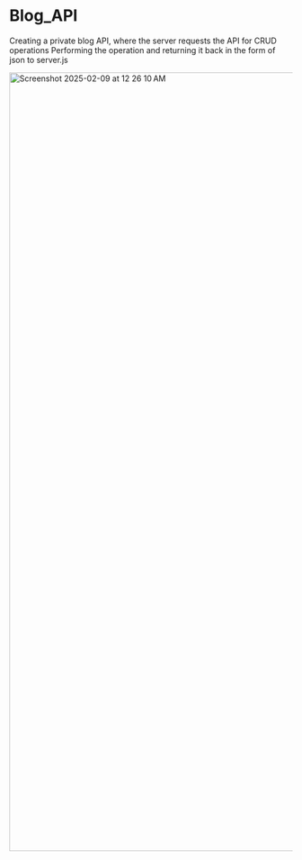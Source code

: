 # Blog_API
Creating a private blog API, where the server requests the API for CRUD operations
Performing the operation and returning it back in the form of json to server.js

<img width="1382" alt="Screenshot 2025-02-09 at 12 26 10 AM" src="https://github.com/user-attachments/assets/78a8763b-f0f3-4101-bd3a-058ca1952f15" />
